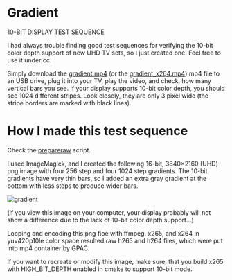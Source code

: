 # Gradient
10-BIT DISPLAY TEST SEQUENCE

I had always trouble finding good test sequences for verifying the 10-bit color depth support of new UHD TV sets, so I just created one. Feel free to use it under cc.

Simply download the [gradient.mp4](https://github.com/jursonovicst/gradient/blob/master/gradient.mp4?raw=true "with h265 codec") (or the [gradient_x264.mp4](https://github.com/jursonovicst/gradient/blob/master/gradient_x264.mp4?raw=true "with h264 codec")) mp4 file to an USB drive, plug it into your TV, play the video, and check, how many vertical bars you see. If your display supports 10-bit color depth, you should see 1024 different stripes. Look closely, they are only 3 pixel wide (the stripe borders are marked with black lines).


# How I made this test sequence

Check the [prepareraw](https://github.com/jursonovicst/gradient/blob/master/prepareraw) script.

I used ImageMagick, and I created the following 16-bit, 3840×2160 (UHD) png image with four 256 step and four 1024 step gradients. The 10-bit gradients have very thin bars, so I added an extra gray gradient at the bottom with less steps to produce wider bars.

![gradient](https://raw.githubusercontent.com/jursonovicst/gradient/master/gradient.png)

(if you view this image on your computer, your display probably will not show a difference due to the lack of 10-bit color depth support...)

Looping and encoding this png fioe with ffmpeg, x265, and x264 in yuv420p10le color space resulted raw h265 and h264 files, which were put into mp4 container by GPAC.

If you want to recreate or modify this image, make sure, that you build x265 with HIGH_BIT_DEPTH enabled in cmake to support  10-bit mode.
